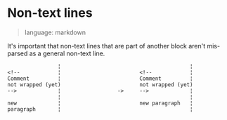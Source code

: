 # Non-text lines

> language: markdown

It's important that non-text lines that are part of another block aren't mis-parsed as a
general non-text line.

                    ¦                                         ¦
    <!--            ¦                         <!--            ¦
    Comment         ¦                         Comment         ¦
    not wrapped (yet)                         not wrapped (yet)
    -->             ¦                  ->     -->             ¦
                    ¦                                         ¦
    new             ¦                         new paragraph   ¦
    paragraph       ¦                                         ¦
